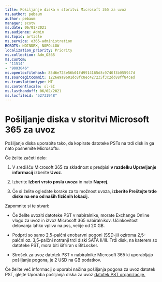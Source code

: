 ```yaml
---
title: Pošiljanje diska v storitvi Microsoft 365 za uvoz
ms.author: pebaum
author: pebaum
manager: scotv
ms.date: 06/01/2021
ms.audience: Admin
ms.topic: article
ms.service: o365-administration
ROBOTS: NOINDEX, NOFOLLOW
localization_priority: Priority
ms.collection: Adm_O365
ms.custom:
- "11514"
- "9003046"
ms.openlocfilehash: 85d6e723e56b01fd9914165d8c9740f3b055947d
ms.sourcegitcommit: 1226e9a9601dc8fc8ec427235f3c2dd88ff84ced
ms.translationtype: MT
ms.contentlocale: sl-SI
ms.lasthandoff: 06/02/2021
ms.locfileid: "52731948"
---
```

# <a name="drive-shipping-in-the-microsoft-365-import-service"></a>Pošiljanje diska v storitvi Microsoft 365 za uvoz

Pošiljanje diska uporabite tako, da kopirate datoteke PSTs na trdi disk in ga nato posnemite Microsoftu.

Če želite začeti delo:

1. V središču Microsoft 365 za skladnost s predpisi **v razdelku Upravljanje informacij** izberite **Uvoz**.

1. Izberite **Izberi vrsto posla uvoza** in nato **Naprej**.

1. Če si želite ogledate korake za to možnost uvoza, **izberite Preštejte trde diske na eno od naših fizičnih lokacij.**

Zapomnite si te stvari:

- Če želite uvoziti datoteke PST v nabiralnike, morate Exchange Online vlogo za uvoz in izvoz Microsoft 365 nabiralnikov.
Učinkovitost delovanja lahko vpliva na pss, večje od 20 GB.

- Podprti so samo 2,5-palčni enobarvni pogoni (SSD-ji) oziroma 2,5-palčni oz. 3,5-palčni notranji trdi diski SATA II/III.
Trdi disk, na katerem so datoteke PST, mora biti šifriran s BitLocker.

- Strošek za uvoz datotek PST v nabiralnike Microsoft 365 ki uporabljajo pošiljanje pogona, je 2 USD na GB podatkov.

Če želite več informacij o uporabi načina pošiljanja pogona za uvoz datotek PST, glejte Uporaba pošiljanja diska za uvoz [datotek PST organizacije.](/microsoft-365/compliance/use-drive-shipping-to-import-pst-files-to-office-365)